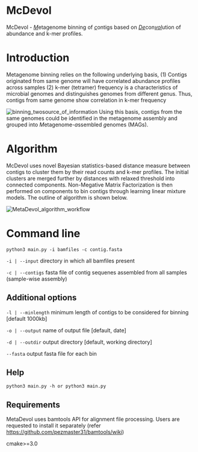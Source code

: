 # McDevol

McDevol - <ins>*M*</ins>etagenome binning of <ins>*c*</ins>ontigs based on <ins>*De*</ins>con<ins>*vol*</ins>ution of abundance and k-mer profiles. 

# Introduction
Metagenome binning relies on the following underlying basis,
(1) Contigs originated from same genome will have correlated abundance profiles across samples
(2) k-mer (tetramer) frequency is a characteristics of microbial genomes and distinguishes genomes from different genus. Thus, contigs from same genome show correlation in k-mer frequency

![binning_twosource_of_information](https://user-images.githubusercontent.com/29796007/227135720-bee8b197-3b8a-4020-9582-4c917a2b9b0a.png)
Using this basis, contigs from the same genomes could be identified in the metagenome assembly and grouped into *M*etagenome-*a*ssembled *g*enomes (MAGs).

# Algorithm
McDevol uses novel Bayesian statistics-based distance measure between contigs to cluster them by their read counts and k-mer profiles. The initial clusters are merged further by distances with relaxed threshold into connected components. Non-Megative Matrix Factorization is then performed on components to bin contigs through learning linear mixture models. The outline of algorithm is shown below.

![MetaDevol_algorithm_workflow](https://user-images.githubusercontent.com/29796007/230059880-d9d4f062-5793-4ff2-963d-7e9193314266.png)

# Command line
`python3 main.py -i bamfiles -c contig.fasta`

`-i | --input` directory in which all bamfiles present

`-c | --contigs` fasta file of contig sequenes assembled from all samples (sample-wise assembly)

## Additional options

`-l | --minlength` minimum length of contigs to be considered for binning [default 1000kb]

`-o | --output` name of output file [default, date]

`-d | --outdir` output directory [default, working directory]

`--fasta` output fasta file for each bin


## Help
`python3 main.py -h or python3 main.py`


## Requirements
MetaDevol uses bamtools API for alignment file processing. Users are requested to install it separately (refer https://github.com/pezmaster31/bamtools/wiki)

cmake>=3.0
